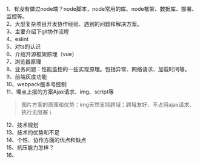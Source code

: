 1、有没有做过node端？node脚本，node常用的库、node框架、数据库、部署、监控等。 \
2、大型复杂项目开发协作经验、遇到的问题和解决方案。\
3、主要介绍下git协作流程 \
4、eslint \
5、对ts的认识 \
6、介绍开源框架原理（vue） \
7、浏览器原理 \
8、业务问题：性能监控的一些实现原理。包括异常、网络请求、加载时间等。 \
9、前端灰度功能 \
10、webpack版本号控制 \
11、埋点上报的方案Ajax请求、img、script等 
> 图片方案的原理和优势：img天然支持跨域；跨域友好、不占用ajax请求、执行无阻塞 \

12、技术规划 \
13、技术的优势和不足 \
14、个性、协作方面的优点和缺点 \
15、抗压能力怎样？\
16、